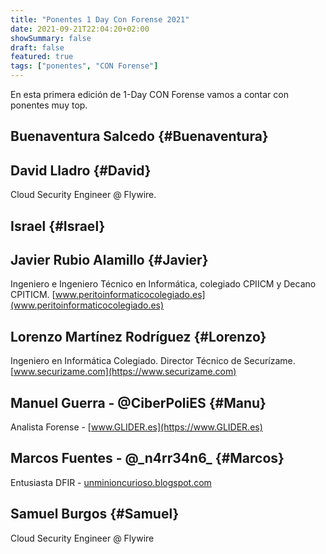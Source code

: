 ```yaml
---
title: "Ponentes 1 Day Con Forense 2021"
date: 2021-09-21T22:04:20+02:00
showSummary: false
draft: false
featured: true
tags: ["ponentes", "CON Forense"]
---
```


En esta primera edición de 1-Day CON Forense vamos a contar con ponentes muy top.

## Buenaventura Salcedo {#Buenaventura}

## David Lladro {#David}

Cloud Security Engineer @ Flywire.

## Israel {#Israel}

## Javier Rubio Alamillo {#Javier}

Ingeniero e Ingeniero Técnico en Informática, colegiado CPIICM y Decano CPITICM.
[www.peritoinformaticocolegiado.es](www.peritoinformaticocolegiado.es)

## Lorenzo Martínez Rodríguez {#Lorenzo}

Ingeniero en Informática Colegiado. Director Técnico de Securízame.
[www.securizame.com](https://www.securizame.com)

## Manuel Guerra - @CiberPoliES {#Manu}

Analista Forense - [www.GLIDER.es](https://www.GLIDER.es)

## Marcos Fuentes - @\_n4rr34n6\_ {#Marcos}

Entusiasta DFIR - [unminioncurioso.blogspot.com](https://unminioncurioso.blogspot.com)

## Samuel Burgos {#Samuel}

Cloud Security Engineer @ Flywire
